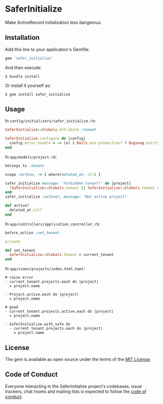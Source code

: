 # SaferInitialize

Make ActiveRecord initialization less dangerous.

## Installation

Add this line to your application's Gemfile:

```ruby
gem 'safer_initialize'
```

And then execute:

    $ bundle install

Or install it yourself as:

    $ gem install safer_initialize

## Usage

In `config/initializers/safer_initialize.rb`:

```ruby
SaferInitialize::Globals.attribute :tenant

SaferInitialize.configure do |config|
  config.error_handle = -> (e) { Rails.env.production? ? Bugsnag.notify(e) : raise e } # default: -> (e) { raise e }
end
```

In `app/models/project.rb`:

```ruby
belongs_to :tenant

scope :active, -> { where(deleted_at: nil) }

safer_initialize message: 'Forbidden tenant!' do |project|
  !SaferInitialize::Globals.tenant || SaferInitialize::Globals.tenant == project.tenant
end
safer_initialize :active?, message: 'Not active project!'

def active?
  deleted_at.nil?
end
```

In `app/controllers/application_controller.rb`:

```ruby
before_action :set_tenant

private

def set_tenant
  SaferInitialize::Globals.tenant = current_tenant
end
```

In `app/views/projects/index.html.haml`:

```haml
# raise error
- current_tenant.projects.each do |project|
  = project.name

- Project.active.each do |project|
  = project.name

# good
- current_tenant.projects.active.each do |project|
  = project.name

- SaferInitialize.with_safe do
  - current_tenant.projects.each do |project|
    = project.name
```

## License

The gem is available as open source under the terms of the [MIT License](https://opensource.org/licenses/MIT).

## Code of Conduct

Everyone interacting in the SaferInitialize project's codebases, issue trackers, chat rooms and mailing lists is expected to follow the [code of conduct](https://github.com/aki77/safer_initialize/blob/master/CODE_OF_CONDUCT.md).
